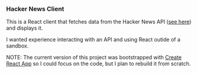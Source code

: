 ### Hacker News Client
This is a React client that fetches data from the Hacker News API ([see here](https://github.com/HackerNews/API)) and displays it. 

I wanted experience interacting with an API and using React outide of a sandbox.

NOTE: The current version of this project was bootstrapped with [Create React App](https://github.com/facebook/create-react-app) so I could focus on the code, but I plan to rebuild it from scratch.
